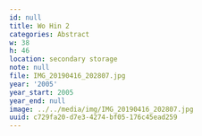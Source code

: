 ```yaml
---
id: null
title: Wo Hin 2
categories: Abstract
w: 38
h: 46
location: secondary storage
note: null
file: IMG_20190416_202807.jpg
year: '2005'
year_start: 2005
year_end: null
image: ../../media/img/IMG_20190416_202807.jpg
uuid: c729fa20-d7e3-4274-bf05-176c45ead259
---
```



